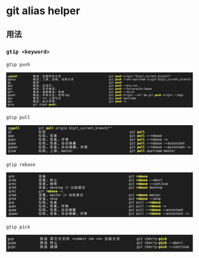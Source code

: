 # git alias helper

## 用法

### `gtip <keyword>`

`gtip push`

![](images/2020-05-28-16-25-55.png)

`gtip pull`

![](images/2020-05-28-16-26-29.png)

`gtip rebase`

![](images/2020-05-28-16-27-03.png)

`gtip pick`

![](images/2020-05-28-16-27-47.png)
